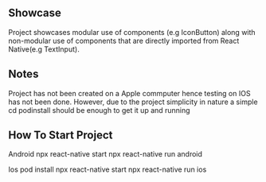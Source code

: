 
## Showcase
Project showcases modular use of components (e.g IconButton) along with non-modular use of components that are directly imported from React Native(e.g TextInput).

## Notes 
Project has not been created on a Apple commputer hence testing on IOS has not been done. However, due to the project simplicity in nature a simple cd podinstall should be enough to get it up and running

## How To Start Project

Android
npx react-native start
npx react-native run android

Ios
pod install 
npx react-native start
npx react-native run ios
